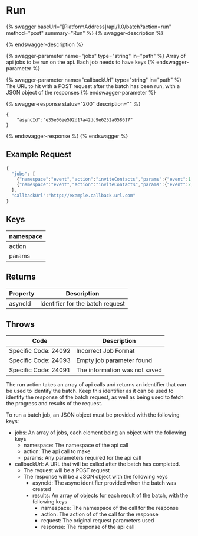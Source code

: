 # Run

{% swagger baseUrl="[PlatformAddress]/api/1.0/batch?action=run" method="post" summary="Run" %}
{% swagger-description %}

{% endswagger-description %}

{% swagger-parameter name="jobs" type="string" in="path" %}
Array of api jobs to be run on the api. Each job needs to have keys
{% endswagger-parameter %}

{% swagger-parameter name="callbackUrl" type="string" in="path" %}
The URL to hit with a POST request after the batch has been run, with a JSON object of the responses
{% endswagger-parameter %}

{% swagger-response status="200" description="" %}
```
{
    "asyncId":"e35e06ee592d17a42dc9e6252a058617"
}
```
{% endswagger-response %}
{% endswagger %}

## Example Request

```javascript
{ 
  "jobs": [
	{"namespace":"event","action":"inviteContacts","params":{"event":1,"contacts":[1,2,3]}},
	{"namespace":"event","action":"inviteContacts","params":{"event":2,"contacts":[1,2,4]}},
  ],
  "callbackUrl":"http://example.callback.url.com"
}
```

## Keys

| namespace |
| --------- |
| action    |
| params    |

## Returns

| Property | Description                      |
| -------- | -------------------------------- |
| asyncId  | Identifier for the batch request |

## Throws

| Code                 | Description                   |
| -------------------- | ----------------------------- |
| Specific Code: 24092 | Incorrect Job Format          |
| Specific Code: 24093 | Empty job parameter found     |
| Specific Code: 24091 | The information was not saved |

The run action takes an array of api calls and returns an identifier that can be used to identify the batch. Keep this identifier as it can be used to identify the response of the batch request, as well as being used to fetch the progress and results of the request.

To run a batch job, an JSON object must be provided with the following keys:

* jobs: An array of jobs, each element being an object with the following keys
  * namespace: The namespace of the api call
  * action: The api call to make
  * params: Any parameters required for the api call
* callbackUrl: A URL that will be called after the batch has completed.
  * The request will be a POST request
  * The response will be a JSON object with the following keys
    * asyncId: The async identifier provided when the batch was created
    * results: An array of objects for each result of the batch, with the following keys
      * namespace: The namespace of the call for the response
      * action: The action of of the call for the response
      * request: The original request parameters used
      * response: The response of the api call
